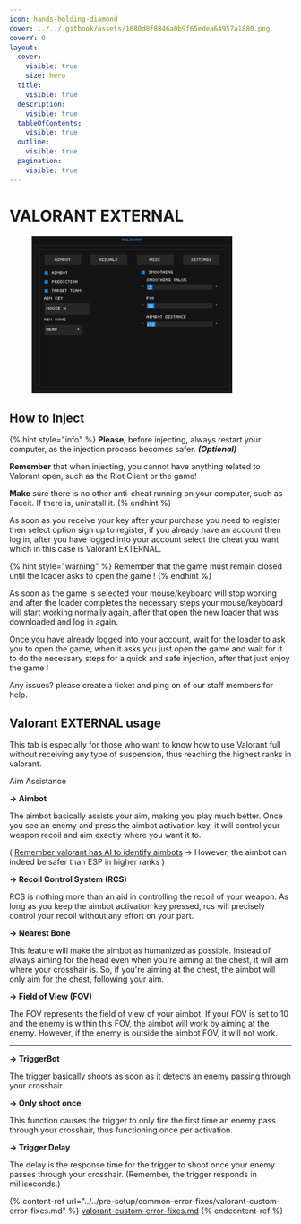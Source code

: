 ```yaml
---
icon: hands-holding-diamond
cover: ../../.gitbook/assets/1680d8f8846a0b9f65edea64957a1880.png
coverY: 0
layout:
  cover:
    visible: true
    size: hero
  title:
    visible: true
  description:
    visible: true
  tableOfContents:
    visible: true
  outline:
    visible: true
  pagination:
    visible: true
---
```


# VALORANT EXTERNAL

<figure><img src="../../.gitbook/assets/val internal gif.gif" alt=""><figcaption></figcaption></figure>

## **How to Inject** <a href="#how-to-inject" id="how-to-inject"></a>

{% hint style="info" %}
**Please**, before injecting, always restart your computer, as the injection process becomes safer. _**(Optional)**_

**Remember** that when injecting, you cannot have anything related to Valorant open, such as the Riot Client or the game!

**Make** sure there is no other anti-cheat running on your computer, such as Faceit. If there is, uninstall it.
{% endhint %}



As soon as you receive your key after your purchase you need to register then select option sign up to register, if you already have an account then log in, after you have logged into your account select the cheat you want which in this case is Valorant EXTERNAL.

{% hint style="warning" %}
Remember that the game must remain closed until the loader asks to open the game !
{% endhint %}

As soon as the game is selected your mouse/keyboard will stop working and after the loader completes the necessary steps your mouse/keyboard will start working normally again, after that open the new loader that was downloaded and log in again.

Once you have already logged into your account, wait for the loader to ask you to open the game, when it asks you just open the game and wait for it to do the necessary steps for a quick and safe injection, after that just enjoy the game !

Any issues? please create a ticket and ping on of our staff members for help.



## Valorant EXTERNAL usage

This tab is especially for those who want to know how to use Valorant full without receiving any type of suspension, thus reaching the highest ranks in valorant.

Aim Assistance

**-> Aimbot**

The aimbot basically assists your aim, making you play much better. Once you see an enemy and press the aimbot activation key, it will control your weapon recoil and aim exactly where you want it to.

( [Remember valorant has AI to identify aimbots](https://anybrain.gg/) -> However, the aimbot can indeed be safer than ESP in higher ranks )

**-> Recoil Control System (RCS)**

RCS is nothing more than an aid in controlling the recoil of your weapon. As long as you keep the aimbot activation key pressed, rcs will precisely control your recoil without any effort on your part.

**-> Nearest Bone**

This feature will make the aimbot as humanized as possible. Instead of always aiming for the head even when you're aiming at the chest, it will aim where your crosshair is. So, if you're aiming at the chest, the aimbot will only aim for the chest, following your aim.

**-> Field of View (FOV)**

The FOV represents the field of view of your aimbot. If your FOV is set to 10 and the enemy is within this FOV, the aimbot will work by aiming at the enemy. However, if the enemy is outside the aimbot FOV, it will not work.

***

**-> TriggerBot**

The trigger basically shoots as soon as it detects an enemy passing through your crosshair.

**-> Only shoot once**

This function causes the trigger to only fire the first time an enemy pass through your crosshair, thus functioning once per activation.

**-> Trigger Delay**

The delay is the response time for the trigger to shoot once your enemy passes through your crosshair. (Remember, the trigger responds in milliseconds.)



{% content-ref url="../../pre-setup/common-error-fixes/valorant-custom-error-fixes.md" %}
[valorant-custom-error-fixes.md](../../pre-setup/common-error-fixes/valorant-custom-error-fixes.md)
{% endcontent-ref %}
